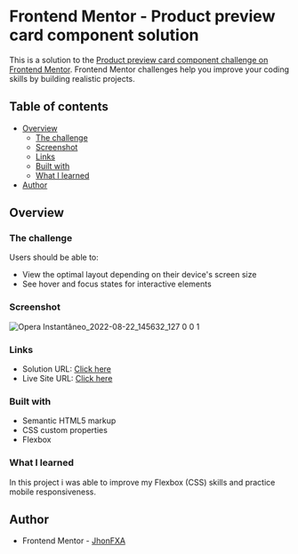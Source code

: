 # Frontend Mentor - Product preview card component solution

This is a solution to the [Product preview card component challenge on Frontend Mentor](https://www.frontendmentor.io/challenges/product-preview-card-component-GO7UmttRfa). Frontend Mentor challenges help you improve your coding skills by building realistic projects. 

## Table of contents

- [Overview](#overview)
  - [The challenge](#the-challenge)
  - [Screenshot](#screenshot)
  - [Links](#links)
  - [Built with](#built-with)
  - [What I learned](#what-i-learned)
- [Author](#author)

## Overview

### The challenge

Users should be able to:

- View the optimal layout depending on their device's screen size
- See hover and focus states for interactive elements

### Screenshot

![Opera Instantâneo_2022-08-22_145632_127 0 0 1](https://user-images.githubusercontent.com/101012380/185987738-5d36e3f3-7acf-480b-b47b-8f18194521df.png)

### Links

- Solution URL: [Click here](https://www.frontendmentor.io/solutions/my-solution-uNj_KYnb81)
- Live Site URL: [Click here](http://frontend-mentor-product-preview-card-component-solution.vercel.app/)

### Built with

- Semantic HTML5 markup
- CSS custom properties
- Flexbox

### What I learned

In this project i was able to improve my Flexbox (CSS) skills and practice mobile responsiveness.

## Author
- Frontend Mentor - [JhonFXA](https://www.frontendmentor.io/profile/JhonFXA)
